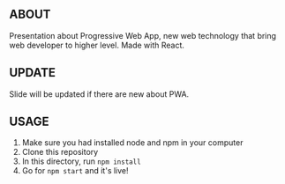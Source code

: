 ## ABOUT
Presentation about Progressive Web App, new web technology that bring web developer to higher level.
Made with React.

## UPDATE
Slide will be updated if there are new about PWA.

## USAGE
1. Make sure you had installed node and npm in your computer
2. Clone this repository
3. In this directory, run `npm install`
4. Go for `npm start` and it's live!